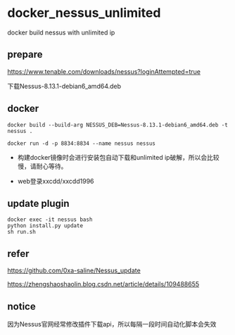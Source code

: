 # docker_nessus_unlimited
docker build nessus with unlimited ip

## prepare

https://www.tenable.com/downloads/nessus?loginAttempted=true

下载Nessus-8.13.1-debian6_amd64.deb

## docker

```
docker build --build-arg NESSUS_DEB=Nessus-8.13.1-debian6_amd64.deb -t nessus .

docker run -d -p 8834:8834 --name nessus nessus
```

- 构建docker镜像时会进行安装包自动下载和unlimited ip破解，所以会比较慢，请耐心等待。

- web登录xxcdd/xxcdd1996

## update plugin

```
docker exec -it nessus bash
python install.py update
sh run.sh
```



## refer

https://github.com/0xa-saline/Nessus_update

https://zhengshaoshaolin.blog.csdn.net/article/details/109488655

## notice

因为Nessus官网经常修改插件下载api，所以每隔一段时间自动化脚本会失效
